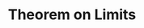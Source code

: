 ---
title: "Theorem on Limits"
prevcontenturl: ../DC-2.1-introduction-to-limits
nextcontenturl: ../DC-2.3-limits-at-infinity
layout: content-construction
---
